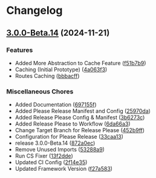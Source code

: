 # Changelog

## [3.0.0-Beta.14](https://github.com/WebFiori/framework/compare/v3.0.0-Beta.13...v3.0.0-Beta.14) (2024-11-21)


### Features

* Added More Abstraction to Cache Feature ([f51b7b9](https://github.com/WebFiori/framework/commit/f51b7b9d74ef992625a697faa09e71e1c7873f22))
* Caching (Initial Prototype) ([4a063f3](https://github.com/WebFiori/framework/commit/4a063f3b1070b04bf81adf1ac2ea2089002adf84))
* Routes Caching ([bbbacff](https://github.com/WebFiori/framework/commit/bbbacffd93174662a6359dc3b6c51a3e1db74dd6))


### Miscellaneous Chores

* Added Documentation ([697155f](https://github.com/WebFiori/framework/commit/697155f3904a7fbaac37421bc0b75e31d1fd932a))
* Added Please Release Manifest and Config ([25970da](https://github.com/WebFiori/framework/commit/25970da8ea98c77a3bf9dd44ae443e8fc5cbb7c6))
* Added Release Please Config & Manifest ([3b6273c](https://github.com/WebFiori/framework/commit/3b6273c644189f8e52a22b38041921eeab15c7f3))
* Added Release Please to Workflow ([6da66a3](https://github.com/WebFiori/framework/commit/6da66a3eed187878aaa5557765537e65a9f00853))
* Change Target Branch for Release Please ([452b9ff](https://github.com/WebFiori/framework/commit/452b9ff4f3919d6416c4ce55316a5b1325482437))
* Configuration for Please Release ([33caa13](https://github.com/WebFiori/framework/commit/33caa13908911242236e7f22e7ce603f41c63207))
* release 3.0.0-Beta.14 ([872a0ec](https://github.com/WebFiori/framework/commit/872a0ec0cf732dbe1e2ef3e11d51d79d68b2fb8b))
* Remove Unused Imports ([53288a9](https://github.com/WebFiori/framework/commit/53288a9063a672bb37da06e6d6e15a492d57b45b))
* Run CS Fixer ([13f2dde](https://github.com/WebFiori/framework/commit/13f2dde9bc289ea682a045a8c8ab10c7edaf8891))
* Updated CI Config ([2f14e35](https://github.com/WebFiori/framework/commit/2f14e354fb6d0017197def88049e71e7a3f46f95))
* Updated Framework Version ([f27a583](https://github.com/WebFiori/framework/commit/f27a583ffa12f4d8aecb5682a2e58c78f191c095))
